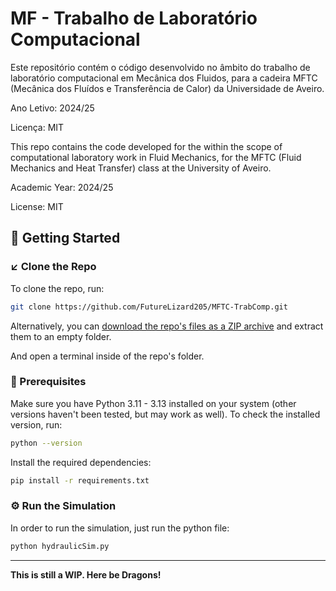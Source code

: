 # MF - Trabalho de Laboratório Computacional

Este repositório contém o código desenvolvido no âmbito do trabalho de laboratório computacional em Mecânica dos Fluidos, para a cadeira MFTC (Mecânica dos Fluídos e Transferência de Calor) da Universidade de Aveiro.

Ano Letivo: 2024/25

Licença: MIT

This repo contains the code developed for the within the scope of computational laboratory work in Fluid Mechanics, for the MFTC (Fluid Mechanics and Heat Transfer) class at the University of Aveiro.

Academic Year: 2024/25

License: MIT

## 🚀 Getting Started

### ↙️ Clone the Repo

To clone the repo, run:

```bash
git clone https://github.com/FutureLizard205/MFTC-TrabComp.git
```

Alternatively, you can [download the repo's files as a ZIP archive](https://github.com/FutureLizard205/MFTC-TrabComp/archive/refs/heads/main.zip) and extract them to an empty folder.

And open a terminal inside of the repo's folder.

### 🔧 Prerequisites

Make sure you have Python 3.11 - 3.13 installed on your system (other versions haven't been tested, but may work as well). To check the installed version, run:

```bash
python --version
```

Install the required dependencies:

```bash
pip install -r requirements.txt
```

### ⚙️ Run the Simulation

In order to run the simulation, just run the python file:

```bash
python hydraulicSim.py
```

---
<b>This is still a WIP. Here be Dragons!